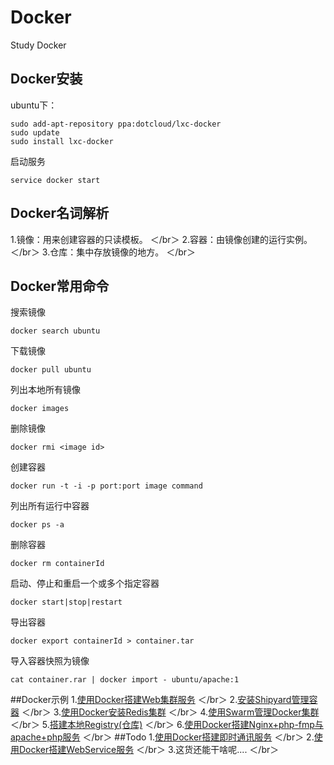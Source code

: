 # Docker
  Study Docker

## Docker安装
  ubuntu下：
  ```
  sudo add-apt-repository ppa:dotcloud/lxc-docker
  sudo update
  sudo install lxc-docker
  ```

  启动服务

  ```
  service docker start
  ```

## Docker名词解析
  1.镜像：用来创建容器的只读模板。 ＜/br＞
  2.容器：由镜像创建的运行实例。 ＜/br＞
  3.仓库：集中存放镜像的地方。 ＜/br＞

## Docker常用命令
  搜索镜像
  ```
  docker search ubuntu
  ```
  下载镜像
  ```
  docker pull ubuntu
  ```
  列出本地所有镜像
  ```
  docker images
  ```
  删除镜像
  ```
  docker rmi <image id>
  ```

  创建容器
  ```
  docker run -t -i -p port:port image command
  ```
  列出所有运行中容器
  ```
  docker ps -a
  ```
  删除容器
  ```
  docker rm containerId
  ```
  启动、停止和重启一个或多个指定容器
  ```
  docker start|stop|restart
  ```
  导出容器
  ```
  docker export containerId > container.tar
  ```
  导入容器快照为镜像
  ```
  cat container.rar | docker import - ubuntu/apache:1
  ```
##Docker示例
  1.[使用Docker搭建Web集群服务](https://github.com/hongker/Docker/blob/master/Cluster) ＜/br＞
  2.[安装Shipyard管理容器](https://github.com/hongker/Docker/blob/master/Shipyard) ＜/br＞
  3.[使用Docker安装Redis集群](https://github.com/hongker/Docker/blob/master/Redis) ＜/br＞
  4.[使用Swarm管理Docker集群](https://github.com/hongker/Docker/blob/master/Swarm) ＜/br＞
  5.[搭建本地Registry(仓库)](https://github.com/hongker/Docker/blob/master/Registry) ＜/br＞
  6.[使用Docker搭建Nginx+php-fmp与apache+php服务](https://github.com/hongker/Docker/blob/master/Web) ＜/br＞
  ##Todo
  1.[使用Docker搭建即时通讯服务](#) ＜/br＞
  2.[使用Docker搭建WebService服务](#) ＜/br＞
  3.这货还能干啥呢.... ＜/br＞
